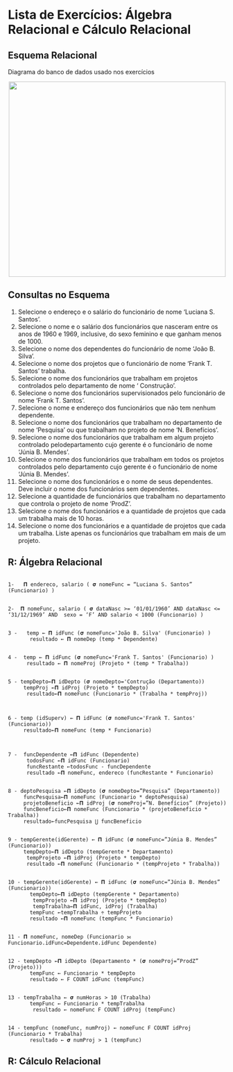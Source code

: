 # Lista de Exercícios: Álgebra Relacional e Cálculo Relacional

## Esquema Relacional

Diagrama do banco de dados usado nos exercícios

<p align="center">
    <img src="./imagens/esquemaRelacional.png.png" width="500px" height="450px">
</p>

## Consultas no Esquema

1. Selecione o endereço e o salário do funcionário de nome ‘Luciana S. Santos’.
1. Selecione o nome e o salário dos funcionários que nasceram entre os anos de 1960 e 1969, inclusive, do sexo feminino e que ganham menos de 1000.
1. Selecione o nome dos dependentes do funcionário de nome ‘João B. Silva’.
1. Selecione o nome dos projetos que o funcionário de nome ‘Frank T. Santos’ trabalha.
1. Selecione o nome dos funcionários que trabalham em projetos controlados pelo departamento de nome ‘ Construção’.
1. Selecione o nome dos funcionários supervisionados pelo funcionário de nome ‘Frank T. Santos’.
1. Selecione o nome e endereço dos funcionários que não tem nenhum dependente.
1. Selecione o nome dos funcionários que trabalham no departamento de nome ‘Pesquisa’ ou que trabalham no projeto de nome ‘N. Benefícios’.
1. Selecione o nome dos funcionários que trabalham em algum projeto controlado pelodepartamento cujo gerente é o funcionário de nome ‘Júnia B. Mendes’.
1. Selecione o nome dos funcionários que trabalham em todos os projetos controlados pelo departamento cujo gerente é o funcionário de nome ‘Júnia B. Mendes’.
1. Selecione o nome dos funcionários e o nome de seus dependentes. Deve incluir o nome dos funcionários sem dependentes.
1. Selecione a quantidade de funcionários que trabalham no departamento que controla o projeto de nome ‘ProdZ’.
1. Selecione o nome dos funcionários e a quantidade de projetos que cada um trabalha mais de 10 horas.
1. Selecione o nome dos funcionários e a quantidade de projetos que cada um trabalha. Liste apenas os funcionários que trabalham em mais de um projeto.


## R: Álgebra Relacional

```

1-   𝚷 endereco, salario ( 𝛔 nomeFunc = “Luciana S. Santos” (Funcionario) )


2-  𝚷 nomeFunc, salario ( 𝛔 dataNasc >= ‘01/01/1960’ AND dataNasc <= ‘31/12/1969’ AND  sexo = ‘F’ AND salario < 1000 (Funcionario) )


3 -   temp ← 𝚷 idFunc (𝛔 nomeFunc='João B. Silva' (Funcionario) )
       resultado ← 𝚷 nomeDep (temp * Dependente)


4 -  temp ← 𝚷 idFunc (𝛔 nomeFunc='Frank T. Santos' (Funcionario) )
      resultado ← 𝚷 nomeProj (Projeto * (temp * Trabalha))


5 - tempDepto←𝚷 idDepto (𝛔 nomeDepto='Contrução (Departamento))
     tempProj ←𝚷 idProj (Projeto * tempDepto)
      resultado←𝚷 nomeFunc (Funcionario * (Trabalha * tempProj))



6 - temp (idSuperv) ← 𝚷 idFunc (𝛔 nomeFunc='Frank T. Santos' (Funcionario))
     resultado←𝚷 nomeFunc (temp * Funcionario)



7 -  funcDependente ←𝚷 idFunc (Dependente)
      todosFunc ←𝚷 idFunc (Funcionario)
      funcRestante ←todosFunc - funcDependente
      resultado ←𝚷 nomeFunc, endereco (funcRestante * Funcionario)


8 - deptoPesquisa ←𝚷 idDepto (𝛔 nomeDepto=”Pesquisa” (Departamento))
     funcPesquisa←𝚷 nomeFunc (Funcionario * deptoPesquisa)
     projetoBeneficio ←𝚷 idProj (𝛔 nomeProj=”N. Benefícios” (Projeto))
     funcBeneficio←𝚷 nomeFunc (Funcionario * (projetoBeneficio * Trabalha))
     resultado←funcPesquisa ⋃ funcBeneficio


9 - tempGerente(idGerente) ← 𝚷 idFunc (𝛔 nomeFunc=”Júnia B. Mendes” (Funcionario))
     tempDepto←𝚷 idDepto (tempGerente * Departamento)
      tempProjeto ←𝚷 idProj (Projeto * tempDepto)
      resultado ←𝚷 nomeFunc (Funcionario * (tempProjeto * Trabalha))


10 - tempGerente(idGerente) ← 𝚷 idFunc (𝛔 nomeFunc=”Júnia B. Mendes” (Funcionario))
       tempDepto←𝚷 idDepto (tempGerente * Departamento)
        tempProjeto ←𝚷 idProj (Projeto * tempDepto)
        tempTrabalha←𝚷 idFunc, idProj (Trabalha)
       tempFunc ←tempTrabalha ÷ tempProjeto
       resultado ←𝚷 nomeFunc (tempFunc * Funcionario)


11 - 𝚷 nomeFunc, nomeDep (Funcionario ⟕ Funcionario.idFunc=Dependente.idFunc Dependente)


12 - tempDepto ←𝚷 idDepto (Departamento * (𝛔 nomeProj=”ProdZ” (Projeto)))
       tempFunc ← Funcionario * tempDepto
       resultado ← F COUNT idFunc (tempFunc)


13 - tempTrabalha ← 𝛔 numHoras > 10 (Trabalha)
       tempFunc ← Funcionario * tempTrabalha
        resultado ← nomeFunc F COUNT idProj (tempFunc)


14 - tempFunc (nomeFunc, numProj) ← nomeFunc F COUNT idProj (Funcionario * Trabalha)
       resultado ← 𝛔 numProj > 1 (tempFunc)

```

## R: Cálculo Relacional